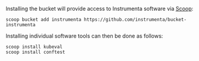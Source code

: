 
Installing the bucket will provide access to Instrumenta software via [Scoop](https://scoop.sh/):

```console
scoop bucket add instrumenta https://github.com/instrumenta/bucket-instrumenta
```

Installing individual software tools can then be done as follows:

```console
scoop install kubeval
scoop install conftest
```
